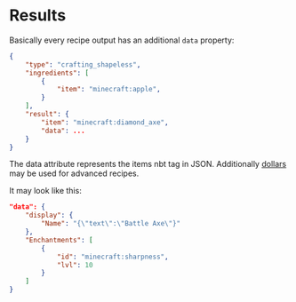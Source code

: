 # Results
Basically every recipe output has an additional `data` property:

```json
{
	"type": "crafting_shapeless",
	"ingredients": [
		{
			"item": "minecraft:apple",
		}
	],
	"result": {
		"item": "minecraft:diamond_axe",
		"data": ...
	}
}
```

The data attribute represents the items nbt tag in JSON. Additionally [dollars](../../dynamic-data/dollars) may be used for advanced recipes.

It may look like this:

```json
"data": {
	"display": {
		"Name": "{\"text\":\"Battle Axe\"}"
	},
	"Enchantments": [
		{
			"id": "minecraft:sharpness",
			"lvl": 10
		}
	]
}
```
